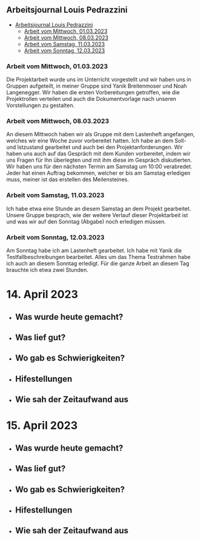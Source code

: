 ## Arbeitsjournal Louis Pedrazzini

- [Arbeitsjournal Louis Pedrazzini](#arbeitsjournal-louis-pedrazzini)
  - [Arbeit vom Mittwoch, 01.03.2023](#arbeit-vom-mittwoch-01032023)
  - [Arbeit vom Mittwoch, 08.03.2023](#arbeit-vom-mittwoch-08032023)
  - [Arbeit vom Samstag, 11.03.2023](#arbeit-vom-samstag-11032023)
  - [Arbeit vom Sonntag, 12.03.2023](#arbeit-vom-sonntag-12032023)

### Arbeit vom Mittwoch, 01.03.2023 
Die Projektarbeit wurde uns im Unterricht vorgestellt und wir haben uns in Gruppen aufgeteilt, in meiner Gruppe sind Yanik Breitenmoser und Noah Langenegger. Wir haben die ersten Vorbereitungen getroffen, wie die Projektrollen verteilen und auch die Dokumentvorlage nach unseren Vorstellungen zu gestalten.

### Arbeit vom Mittwoch, 08.03.2023 
An diesem Mittwoch haben wir als Gruppe mit dem Lastenheft angefangen, welches wir eine Woche zuvor vorbereitet hatten. Ich habe an dem Soll- und Istzustand gearbeitet und auch bei den Projektanforderungen. Wir haben uns auch auf das Gespräch mit dem Kunden vorbereitet, indem wir uns Fragen für Ihn überlegten und mit ihm diese im Gespräch diskutierten. Wir haben uns für den nächsten Termin am Samstag um 10:00 verabredet. Jeder hat einen Auftrag bekommen, welcher er bis am Samstag erledigen muss, meiner ist das erstellen des Meilensteines.

### Arbeit vom Samstag, 11.03.2023
Ich habe etwa eine Stunde an diesem Samstag an dem Projekt gearbeitet. Unsere Gruppe besprach, wie der weitere Verlauf dieser Projektarbeit ist und was wir auf den Sonntag (Abgabe) noch erledigen müssen. 

### Arbeit vom Sonntag, 12.03.2023
Am Sonntag habe ich am Lastenheft gearbeitet. Ich habe mit Yanik die Testfallbeschreibungen bearbeitet. Alles um das Thema Testrahmen habe ich auch an diesem Sonntag erledigt. Für die ganze Arbeit an diesem Tag brauchte ich etwa zwei Stunden.

# 14. April 2023
- Was wurde heute gemacht?
  - 
- Was lief gut?
  - 
- Wo gab es Schwierigkeiten?
  - 
- Hifestellungen
  - 
- Wie sah der Zeitaufwand aus
  -
# 15. April 2023
- Was wurde heute gemacht?
  - 
- Was lief gut?
  - 
- Wo gab es Schwierigkeiten?
  - 
- Hifestellungen
  - 
- Wie sah der Zeitaufwand aus
  -
